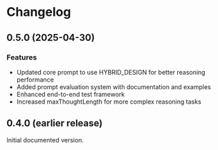 # Changelog

## 0.5.0 (2025-04-30)

### Features
- Updated core prompt to use HYBRID_DESIGN for better reasoning performance
- Added prompt evaluation system with documentation and examples
- Enhanced end-to-end test framework
- Increased maxThoughtLength for more complex reasoning tasks

## 0.4.0 (earlier release)

Initial documented version.
